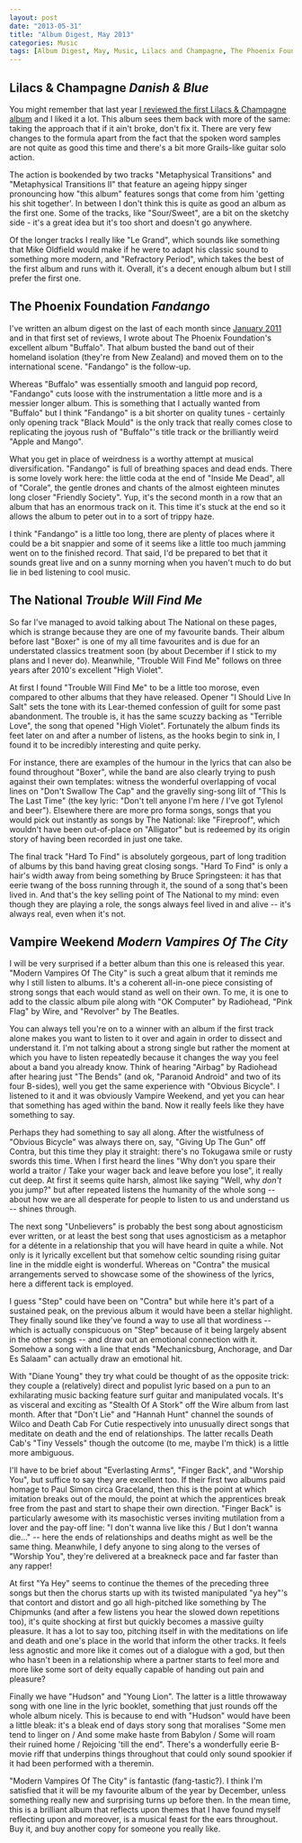 ```yaml
---
layout: post
date: "2013-05-31"
title: "Album Digest, May 2013"
categories: Music
tags: [Album Digest, May, Music, Lilacs and Champagne, The Phoenix Foundation, The National, Vampire Weekend, Thirteen]
---
```


## Lilacs & Champagne _Danish & Blue_

You might remember that last year [I reviewed the first Lilacs & Champagne album](album-digest-february-2012) and I liked it a lot. This album sees them back with more of the same: taking the approach that if it ain't broke, don't fix it. There are very few changes to the formula apart from the fact that the spoken word samples are not quite as good this time and there's a bit more Grails-like guitar solo action.

The action is bookended by two tracks "Metaphysical Transitions" and "Metaphysical Transitions II" that feature an ageing hippy singer pronouncing how "this album" features songs that come from him 'getting his shit together'. In between I don't think this is quite as good an album as the first one. Some of the tracks, like "Sour/Sweet", are a bit on the sketchy side - it's a great idea but it's too short and doesn't go anywhere.

Of the longer tracks I really like "Le Grand", which sounds like something that Mike Oldfield would make if he were to adapt his classic sound to something more modern, and "Refractory Period", which takes the best of the first album and runs with it. Overall, it's a decent enough album but I still prefer the first one.

## The Phoenix Foundation _Fandango_

I've written an album digest on the last of each month since [January 2011](album-digest-january-2011) and in that first set of reviews, I wrote about The Phoenix Foundation's excellent album "Buffalo". That album busted the band out of their homeland isolation (they're from New Zealand) and moved them on to the international scene. "Fandango" is the follow-up.

Whereas "Buffalo" was essentially smooth and languid pop record, "Fandango" cuts loose with the instrumentation a little more and is a messier longer album. This is something that I actually wanted from "Buffalo" but I think "Fandango" is a bit shorter on quality tunes - certainly only opening track "Black Mould" is the only track that really comes close to replicating the joyous rush of "Buffalo"'s title track or the brilliantly weird "Apple and Mango".

What you get in place of weirdness is a worthy attempt at musical diversification. "Fandango" is full of breathing spaces and dead ends. There is some lovely work here: the little coda at the end of "Inside Me Dead", all of "Corale", the gentle drones and chants of the almost eighteen minutes long closer "Friendly Society". Yup, it's the second month in a row that an album that has an enormous track on it. This time it's stuck at the end so it allows the album to peter out in to a sort of trippy haze.

I think "Fandango" is a little too long, there are plenty of places where it could be a bit snappier and some of it seems like a little too much jamming went on to the finished record. That said, I'd be prepared to bet that it sounds great live and on a sunny morning when you haven't much to do but lie in bed listening to cool music.

## The National _Trouble Will Find Me_

So far I've managed to avoid talking about The National on these pages, which is strange because they are one of my favourite bands. Their album before last "Boxer" is one of my all time favourites and is due for an understated classics treatment soon (by about December if I stick to my plans and I never do). Meanwhile, "Trouble Will Find Me" follows on three years after 2010's excellent "High Violet".

At first I found "Trouble Will Find Me" to be a little too morose, even compared to other albums that they have released. Opener "I Should Live In Salt" sets the tone with its Lear-themed confession of guilt for some past abandonment. The trouble is, it has the same scuzzy backing as "Terrible Love", the song that opened "High Violet". Fortunately the album finds its feet later on and after a number of listens, as the hooks begin to sink in, I found it to be incredibly interesting and quite perky.

For instance, there are examples of the humour in the lyrics that can also be found throughout "Boxer", while the band are also clearly trying to push against their own templates: witness the wonderful overlapping of vocal lines on "Don't Swallow The Cap" and the gravelly sing-song lilt of "This Is The Last Time" (the key lyric: "Don't tell anyone I'm here / I've got Tylenol and beer"). Elsewhere there are more pro forma songs, songs that you would pick out instantly as songs by The National: like "Fireproof", which wouldn't have been out-of-place on "Alligator" but is redeemed by its origin story of having been recorded in just one take.

The final track "Hard To Find" is absolutely gorgeous, part of long tradition of albums by this band having great closing songs. "Hard To Find" is only a hair's width away from being something by Bruce Springsteen: it has that eerie twang of the boss running through it, the sound of a song that's been lived in. And that's the key selling point of The National to my mind: even though they are playing a role, the songs always feel lived in and alive -- it's always real, even when it's not.

## Vampire Weekend _Modern Vampires Of The City_

I will be very surprised if a better album than this one is released this year. "Modern Vampires Of The City" is such a great album that it reminds me why I still listen to albums. It's a coherent all-in-one piece consisting of strong songs that each would stand as well on their own. To me, it is one to add to the classic album pile along with "OK Computer" by Radiohead, "Pink Flag" by Wire, and "Revolver" by The Beatles.

You can always tell you're on to a winner with an album if the first track alone makes you want to listen to it over and again in order to dissect and understand it. I'm not talking about a strong single but rather the moment at which you have to listen repeatedly because it changes the way you feel about a band you already know. Think of hearing "Airbag" by Radiohead after hearing just "The Bends" (and ok, "Paranoid Android" and two of its four B-sides), well you get the same experience with "Obvious Bicycle". I listened to it and it was obviously Vampire Weekend, and yet you can hear that something has aged within the band. Now it really feels like they have something to say.

Perhaps they had something to say all along. After the wistfulness of "Obvious Bicycle" was always there on, say, "Giving Up The Gun" off Contra, but this time they play it straight: there's no Tokugawa smile or rusty swords this time. When I first heard the lines "Why don’t you spare their world a traitor / Take your wager back and leave before you lose", it really cut deep. At first it seems quite harsh, almost like saying "Well, why _don't_ you jump?" but after repeated listens the humanity of the whole song -- about how we are all desperate for people to listen to us and understand us -- shines through.

The next song "Unbelievers" is probably the best song about agnosticism ever written, or at least the best song that uses agnosticism as a metaphor for a détente in a relationship that you will have heard in quite a while. Not only is it lyrically excellent but that somehow celtic sounding rising guitar line in the middle eight is wonderful. Whereas on "Contra" the musical arrangements served to showcase some of the showiness of the lyrics, here a different tack is employed.

I guess "Step" could have been on "Contra" but while here it's part of a sustained peak, on the previous album it would have been a stellar highlight. They finally sound like they've found a way to use all that wordiness -- which is actually conspicuous on "Step" because of it being largely absent in the other songs -- and draw out an emotional connection with it. Somehow a song with a line that ends "Mechanicsburg, Anchorage, and Dar Es Salaam" can actually draw an emotional hit.

With "Diane Young" they try what could be thought of as the opposite trick: they couple a (relatively) direct and populist lyric based on a pun to an exhilarating music backing feature surf guitar and manipulated vocals. It's as visceral and exciting as "Stealth Of A Stork" off the Wire album from last month. After that "Don't Lie" and "Hannah Hunt" channel the sounds of Wilco and Death Cab For Cutie respectively into unusually direct songs that meditate on death and the end of relationships. The latter recalls Death Cab's "Tiny Vessels" though the outcome (to me, maybe I'm thick) is a little more ambiguous.

I'll have to be brief about "Everlasting Arms", "Finger Back", and "Worship You", but suffice to say they are excellent too. If their first two albums paid homage to Paul Simon circa Graceland, then this is the point at which imitation breaks out of the mould, the point at which the apprentices break free from the past and start to shape their own direction. "Finger Back" is particularly awesome with its masochistic verses inviting mutilation from a lover and the pay-off line: "I don't wanna live like this / But I don't wanna die..." -- here the ends of relationships and deaths might as well be the same thing. Meanwhile, I defy anyone to sing along to the verses of "Worship You", they're delivered at a breakneck pace and far faster than any rapper!

At first "Ya Hey" seems to continue the themes of the preceding three songs but then the chorus starts up with its twisted manipulated "ya hey"'s that contort and distort and go all high-pitched like something by The Chipmunks (and after a few listens you hear the slowed down repetitions too), it's quite shocking at first but quickly becomes a massive guilty pleasure. It has a lot to say too, pitching itself in with the meditations on life and death and one's place in the world that inform the other tracks. It feels less agnostic and more like it comes out of a dialogue with a god, but then who hasn't been in a relationship where a partner starts to feel more and more like some sort of deity equally capable of handing out pain and pleasure?

Finally we have "Hudson" and "Young Lion". The latter is a little throwaway song with one line in the lyric booklet, something that just rounds off the whole album nicely. This is because to end with "Hudson" would have been a little bleak: it's a bleak end of days story song that moralises "Some men tend to linger on / And some make haste from Babylon / Some will roam their ruined home / Rejoicing 'till the end". There's a wonderfully eerie B-movie riff that underpins things throughout that could only sound spookier if it had been performed with a theremin.

"Modern Vampires Of The City" is fantastic (fang-tastic?). I think I'm satisfied that it will be my favourite album of the year by December, unless something really new and surprising turns up before then. In the mean time, this is a brilliant album that reflects upon themes that I have found myself reflecting upon and moreover, is a musical feast for the ears throughout. Buy it, and buy another copy for someone you really like.